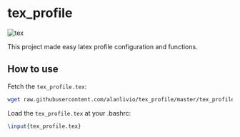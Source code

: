 # tex_profile

![tex](https://en.wikipedia.org/wiki/File:LaTeX_logo.svg)

This project made easy latex profile configuration and functions.

## How to use

Fetch the  `tex_profile.tex`:

```bash
wget raw.githubusercontent.com/alanlivio/tex_profile/master/tex_profile.tex
```

Load the `tex_profile.tex` at your .bashrc:

```latex
\input{tex_profile.tex}
```
